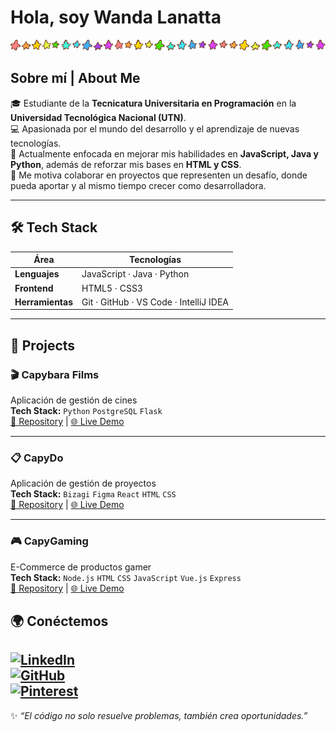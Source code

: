 # Hola, soy Wanda Lanatta
<a href="https://github.com/carolstran/carolstran/blob/main/stars.gif?raw=true"><img src="https://github.com/carolstran/carolstran/blob/main/stars.gif?raw=true" border="0" /></a>

## Sobre mí | About Me  

🎓 Estudiante de la **Tecnicatura Universitaria en Programación** en la **Universidad Tecnológica Nacional (UTN)**.  
💻 Apasionada por el mundo del desarrollo y el aprendizaje de nuevas tecnologías.  
🌱 Actualmente enfocada en mejorar mis habilidades en **JavaScript, Java y Python**, además de reforzar mis bases en **HTML y CSS**.  
🤝 Me motiva colaborar en proyectos que representen un desafío, donde pueda aportar y al mismo tiempo crecer como desarrolladora.  

---

## 🛠️ Tech Stack  

| Área         | Tecnologías |
|--------------|-------------|
| **Lenguajes** | JavaScript · Java · Python |
| **Frontend**  | HTML5 · CSS3 |
| **Herramientas** | Git · GitHub · VS Code · IntelliJ IDEA |

---
## 🚀 Projects

### 🎬 **Capybara Films**
Aplicación de gestión de cines  
**Tech Stack:** `Python` `PostgreSQL` `Flask`  
[📁 Repository](link-al-repo) | [🌐 Live Demo](#)

---

### 📋 **CapyDo**
Aplicación de gestión de proyectos  
**Tech Stack:** `Bizagi` `Figma` `React` `HTML` `CSS`  
[📁 Repository](link-al-repo) | [🌐 Live Demo](#)

---

### 🎮 **CapyGaming**
E-Commerce de productos gamer  
**Tech Stack:** `Node.js` `HTML` `CSS` `JavaScript` `Vue.js` `Express`  
[📁 Repository](link-al-repo) | [🌐 Live Demo](#)

## 🌍 Conéctemos  

[![LinkedIn](https://img.shields.io/badge/LinkedIn-blue?style=flat&logo=linkedin)](https://www.linkedin.com/)  
[![GitHub](https://img.shields.io/badge/GitHub-black?style=flat&logo=github)](https://github.com/wandaoriana)  
[![Pinterest](https://img.shields.io/badge/Pinterest-red?style=flat&logo=pinterest)](https://ar.pinterest.com/wansimich/)  
---

✨ *“El código no solo resuelve problemas, también crea oportunidades.”*
